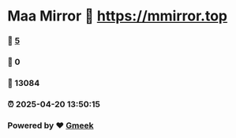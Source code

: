 # Maa Mirror :link: https://mmirror.top 
### :page_facing_up: [5](https://mmirror.top/tag.html) 
### :speech_balloon: 0 
### :hibiscus: 13084 
### :alarm_clock: 2025-04-20 13:50:15 
### Powered by :heart: [Gmeek](https://github.com/Meekdai/Gmeek)
